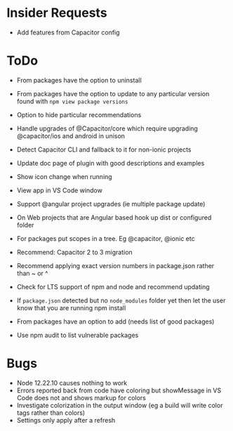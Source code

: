 # Insider Requests
- Add features from Capacitor config

# ToDo
- From packages have the option to uninstall
- From packages have the option to update to any particular version found with `npm view package versions`
- Option to hide particular recommendations
- Handle upgrades of @Capacitor/core which require upgrading @capacitor/ios and android in unison
- Detect Capacitor CLI and fallback to it for non-ionic projects
- Update doc page of plugin with good descriptions and examples
- Show icon change when running
- View app in VS Code window
- Support @angular project upgrades (ie multiple package update)
- On Web projects that are Angular based hook up dist or configured folder
- For packages put scopes in a tree. Eg @capacitor, @ionic etc
- Recommend: Capacitor 2 to 3 migration
- Recommend applying exact version numbers in package.json rather than ~ or ^

- Check for LTS support of npm and node and recommend updating
- If `package.json` detected but no `node_modules` folder yet then let the user know that you are running npm install
- From packages have an option to add (needs list of good packages)
- Use npm audit to list vulnerable packages

# Bugs
- Node 12.22.10 causes nothing to work
- Errors reported back from code have coloring but showMessage in VS Code does not and shows markup for colors
- Investigate colorization in the output window (eg a build will write color tags rather than colors)
- Settings only apply after a refresh
